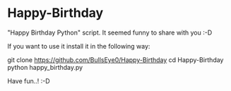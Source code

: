 # Happy-Birthday
 "Happy Birthday Python" script. It seemed funny to share with you :-D

If you want to use it install it in the following way:

git clone https://github.com/BullsEye0/Happy-Birthday
cd Happy-Birthday
python happy_birthday.py

Have fun..! :-D
